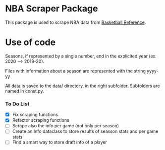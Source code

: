 # NBA Scraper Package

This package is used to scrape NBA data from [Basketball Reference](https://www.basketball-reference.com/).

# Use of code

Seasons, if represented by a single number, end in the explicited year (ex. 2020 --> 2019-20).

Files with information about a season are represented with the string yyyy-yy

All data is saved to the data/ directory, in the right subfolder. Subfolders are named in const.py.

### To Do List

- [x] Fix scraping functions
- [x] Refactor scraping functions
- [ ] Scrape also the info per game (not only per season)
- [ ] Create an Info dataclass to store results of seasson stats and per game stats
- [ ] Find a smart way to store draft info of a player